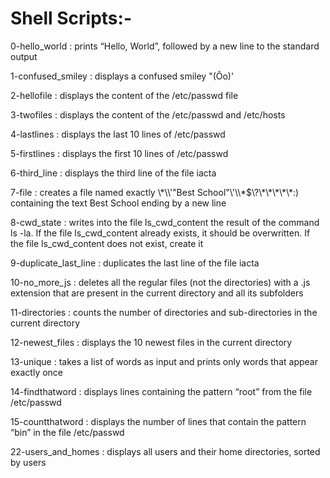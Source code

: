 <h1>Shell Scripts:-</h1>
<p>0-hello_world : prints “Hello, World”, followed by a new line to the standard output<br>
<p>1-confused_smiley : displays a confused smiley "(Ôo)'<br>
<p>2-hellofile : displays the content of the /etc/passwd file<br>
<p>3-twofiles : displays the content of the /etc/passwd and /etc/hosts<br>
<p>4-lastlines : displays the last 10 lines of /etc/passwd<br>
<p>5-firstlines : displays the first 10 lines of /etc/passwd<br>
<p>6-third_line :  displays the third line of the file iacta<br>
<p>7-file : creates a file named exactly \*\\'"Best School"\'\\*$\?\*\*\*\*\*:) containing the text Best School ending by a new line<br>
<p>8-cwd_state : writes into the file ls_cwd_content the result of the command ls -la. If the file ls_cwd_content already exists, it should be overwritten. If the file ls_cwd_content does not exist, create it<br>
<p>9-duplicate_last_line : duplicates the last line of the file iacta<br>
<p>10-no_more_js : deletes all the regular files (not the directories) with a .js extension that are present in the current directory and all its subfolders<br>
<p>11-directories : counts the number of directories and sub-directories in the current directory<br>
<p>12-newest_files : displays the 10 newest files in the current directory<br>
<p>13-unique : takes a list of words as input and prints only words that appear exactly once<br>
<p>14-findthatword : displays lines containing the pattern “root” from the file /etc/passwd<br>
<p>15-countthatword : displays the number of lines that contain the pattern “bin” in the file /etc/passwd<br>
<p>22-users_and_homes : displays all users and their home directories, sorted by users<br>
